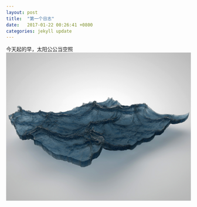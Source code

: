 ```yaml
---
layout: post
title:  "第一个日志"
date:   2017-01-22 00:26:41 +0800
categories: jekyll update
---
```

今天起的早，太阳公公当空照
 ![图片](/file.jpg)